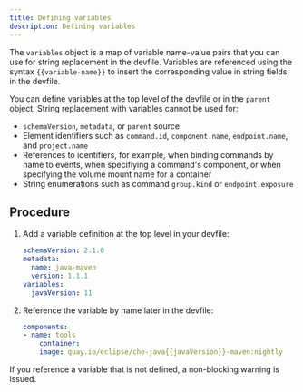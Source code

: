 ```yaml
---
title: Defining variables
description: Defining variables
---
```


The `variables` object is a map of variable name-value pairs that you can use for string replacement in the devfile. Variables are referenced using the syntax `{{variable-name}}` to insert the corresponding value in string fields in the devfile.

You can define variables at the top level of the devfile or in the `parent` object. String replacement with variables cannot be used for:

* `schemaVersion`, `metadata`, or `parent` source
* Element identifiers such as `command.id`, `component.name`, `endpoint.name`, and  `project.name`
* References to identifiers, for example, when binding commands by name to events, when specifiying a command's component, or when specifying the volume mount name for a container
* String enumerations such as command `group.kind` or `endpoint.exposure`

## Procedure

1. Add a variable definition at the top level in your devfile:

    ```yaml {% filename="devfile.yaml" %}
    schemaVersion: 2.1.0
    metadata:
      name: java-maven
      version: 1.1.1
    variables:
      javaVersion: 11
    ```

2. Reference the variable by name later in the devfile:

    ```yaml {% filename="devfile.yaml" %}
    components:
    - name: tools
        container:
        image: quay.io/eclipse/che-java{{javaVersion}}-maven:nightly
    ```

If you reference a variable that is not defined, a non-blocking warning is issued.
